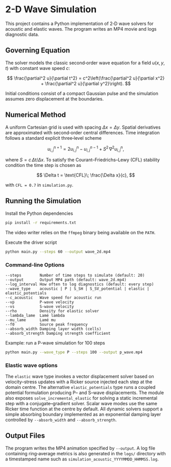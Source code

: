 # 2-D Wave Simulation

This project contains a Python implementation of 2‑D wave solvers for acoustic and elastic waves.  The program writes an MP4 movie and logs diagnostic data.

## Governing Equation

The solver models the classic second‑order wave equation for a field $u(x,y,t)$ with constant wave speed $c$:

$$
\frac{\partial^2 u}{\partial t^2} = c^2\left(\frac{\partial^2 u}{\partial x^2} + \frac{\partial^2 u}{\partial y^2}\right).
$$

Initial conditions consist of a compact Gaussian pulse and the simulation assumes zero displacement at the boundaries.

## Numerical Method

A uniform Cartesian grid is used with spacing $\Delta x = \Delta y$.  Spatial derivatives are approximated with second‑order central differences.  Time integration follows a standard explicit three‑level scheme

$$
 u^{n+1}_{i,j} = 2u^{n}_{i,j} - u^{n-1}_{i,j} + S^2\,\nabla^2 u^{n}_{i,j},
$$

where $S = c\,\Delta t/\Delta x$.  To satisfy the Courant–Friedrichs–Lewy (CFL) stability condition the time step is chosen as

$$
 \Delta t = \text{CFL}\; \frac{\Delta x}{c},
$$

with `CFL = 0.7` in `simulation.py`.

## Running the Simulation

Install the Python dependencies

```bash
pip install -r requirements.txt
```

The video writer relies on the `ffmpeg` binary being available on the `PATH`.

Execute the driver script

```bash
python main.py --steps 60 --output wave_2d.mp4
```

### Command‑line Options

```
--steps        Number of time steps to simulate (default: 20)
--output       Output MP4 path (default: wave_2d.mp4)
--log_interval How often to log diagnostics (default: every step)
--wave_type    acoustic | P | S_SH | S_SV_potential | elastic | elastic_potentials
--c_acoustic   Wave speed for acoustic run
--vp           P-wave velocity
--vs           S-wave velocity
--rho          Density for elastic solver
--lambda_lame  Lamé lambda
--mu_lame      Lamé mu
--f0           Source peak frequency
--absorb_width Damping layer width (cells)
--absorb_strength Damping strength coefficient
```

Example: run a P-wave simulation for 100 steps

```bash
python main.py --wave_type P --steps 100 --output p_wave.mp4
```

### Elastic wave options

The `elastic` wave type invokes a vector displacement solver based on
velocity–stress updates with a Ricker source injected each step at the domain
centre. The alternative `elastic_potentials` type runs a coupled potential
formulation producing P– and S–wave displacements. The module also exposes
`solve_incremental_elastic` for solving a static incremental step with a
conjugate–gradient solver. Scalar wave modes use the same Ricker time function
at the centre by default.
All dynamic solvers support a simple absorbing boundary implemented as an
exponential damping layer controlled by `--absorb_width` and `--absorb_strength`.

## Output Files

The program writes the MP4 animation specified by `--output`.  A log file containing ring‑average metrics is also generated in the `logs/` directory with a timestamped name such as `simulation_acoustic_YYYYMMDD_HHMMSS.log`.

